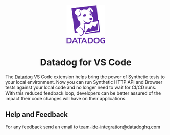 <!-- markdownlint-disable MD033 -->
<!-- markdownlint-disable MD041 -->
<div align="center">
<img src="assets/images/readme/logo.png" width="120">
<h1> Datadog for VS Code </h1>
</div>
<!-- markdownlint-enable MD041 -->
<!-- markdownlint-enable MD033 -->

The [Datadog](https://www.datadoghq.com/) VS Code extension helps bring the power of Synthetic tests to your local environment. Now you can run Synthetic HTTP API and Browser tests against your local code and no longer need to wait for CI/CD runs. With this reduced feedback loop, developers can be better assured of the impact their code changes will have on their applications.

## Help and Feedback

For any feedback send an email to [team-ide-integration@datadoghq.com](mailto:team-ide-integration@datadoghq.com)

